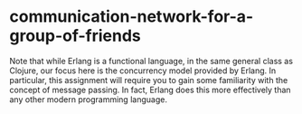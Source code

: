 # communication-network-for-a-group-of-friends
Note that while Erlang is a functional language, in the same general class as Clojure, our focus here is the concurrency model provided by Erlang. In particular, this assignment will require you to gain some familiarity with the concept of message passing. In fact, Erlang does this more effectively than any other modern programming language. 
